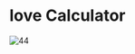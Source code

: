 # love Calculator
![44](https://github.com/Apache-ghost/JavaScipt_Project_Beginner/assets/125418589/fc631895-8734-4032-a976-ffed24d44b4f)
